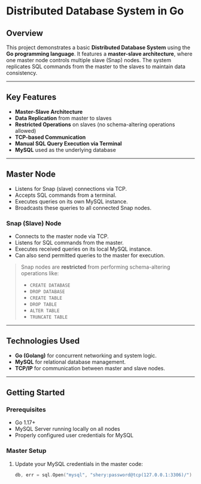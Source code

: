 # Distributed Database System in Go

##  Overview

This project demonstrates a basic **Distributed Database System** using the **Go programming language**. It features a **master-slave architecture**, where one master node controls multiple slave (Snap) nodes. The system replicates SQL commands from the master to the slaves to maintain data consistency.

---

## Key Features

-  **Master-Slave Architecture**
-  **Data Replication** from master to slaves
-  **Restricted Operations** on slaves (no schema-altering operations allowed)
-  **TCP-based Communication**
-  **Manual SQL Query Execution via Terminal**
-  **MySQL** used as the underlying database

---

##  Master Node
- Listens for Snap (slave) connections via TCP.
- Accepts SQL commands from a terminal.
- Executes queries on its own MySQL instance.
- Broadcasts these queries to all connected Snap nodes.

### Snap (Slave) Node
- Connects to the master node via TCP.
- Listens for SQL commands from the master.
- Executes received queries on its local MySQL instance.
- Can also send permitted queries to the master for execution.

> Snap nodes are **restricted** from performing schema-altering operations like:
> - `CREATE DATABASE`
> - `DROP DATABASE`
> - `CREATE TABLE`
> - `DROP TABLE`
> - `ALTER TABLE`
> - `TRUNCATE TABLE`

---

##  Technologies Used

- **Go (Golang)** for concurrent networking and system logic.
- **MySQL** for relational database management.
- **TCP/IP** for communication between master and slave nodes.

---

##  Getting Started

###  Prerequisites

- Go 1.17+
- MySQL Server running locally on all nodes
- Properly configured user credentials for MySQL

###  Master Setup

1. Update your MySQL credentials in the master code:
   ```go
   db, err = sql.Open("mysql", "shery:password@tcp(127.0.0.1:3306)/")
